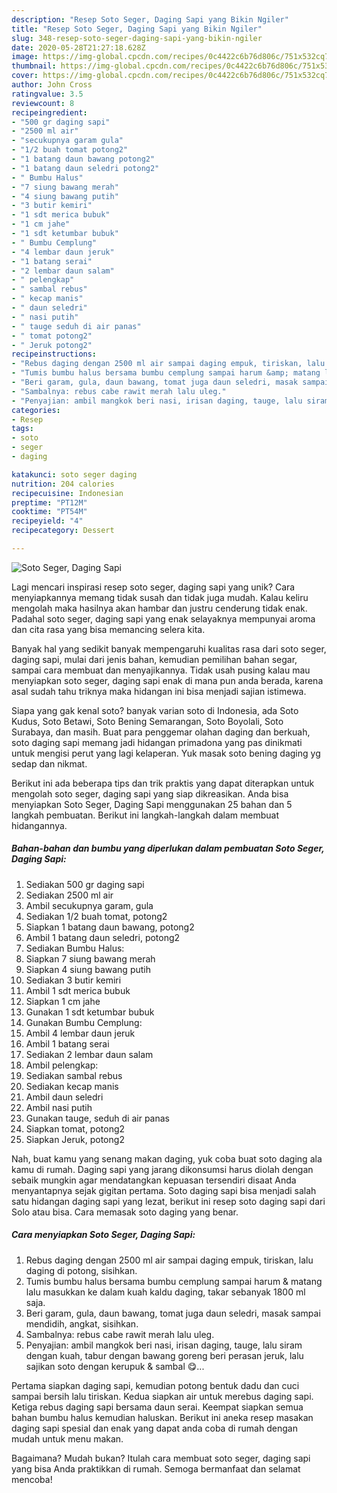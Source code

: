 ```yaml
---
description: "Resep Soto Seger, Daging Sapi yang Bikin Ngiler"
title: "Resep Soto Seger, Daging Sapi yang Bikin Ngiler"
slug: 348-resep-soto-seger-daging-sapi-yang-bikin-ngiler
date: 2020-05-28T21:27:18.628Z
image: https://img-global.cpcdn.com/recipes/0c4422c6b76d806c/751x532cq70/soto-seger-daging-sapi-foto-resep-utama.jpg
thumbnail: https://img-global.cpcdn.com/recipes/0c4422c6b76d806c/751x532cq70/soto-seger-daging-sapi-foto-resep-utama.jpg
cover: https://img-global.cpcdn.com/recipes/0c4422c6b76d806c/751x532cq70/soto-seger-daging-sapi-foto-resep-utama.jpg
author: John Cross
ratingvalue: 3.5
reviewcount: 8
recipeingredient:
- "500 gr daging sapi"
- "2500 ml air"
- "secukupnya garam gula"
- "1/2 buah tomat potong2"
- "1 batang daun bawang potong2"
- "1 batang daun seledri potong2"
- " Bumbu Halus"
- "7 siung bawang merah"
- "4 siung bawang putih"
- "3 butir kemiri"
- "1 sdt merica bubuk"
- "1 cm jahe"
- "1 sdt ketumbar bubuk"
- " Bumbu Cemplung"
- "4 lembar daun jeruk"
- "1 batang serai"
- "2 lembar daun salam"
- " pelengkap"
- " sambal rebus"
- " kecap manis"
- " daun seledri"
- " nasi putih"
- " tauge seduh di air panas"
- " tomat potong2"
- " Jeruk potong2"
recipeinstructions:
- "Rebus daging dengan 2500 ml air sampai daging empuk, tiriskan, lalu daging di potong, sisihkan."
- "Tumis bumbu halus bersama bumbu cemplung sampai harum &amp; matang lalu masukkan ke dalam kuah kaldu daging, takar sebanyak 1800 ml saja."
- "Beri garam, gula, daun bawang, tomat juga daun seledri, masak sampai mendidih, angkat, sisihkan."
- "Sambalnya: rebus cabe rawit merah lalu uleg."
- "Penyajian: ambil mangkok beri nasi, irisan daging, tauge, lalu siram dengan kuah, tabur dengan bawang goreng beri perasan jeruk, lalu sajikan soto dengan kerupuk &amp; sambal 😋..."
categories:
- Resep
tags:
- soto
- seger
- daging

katakunci: soto seger daging 
nutrition: 204 calories
recipecuisine: Indonesian
preptime: "PT12M"
cooktime: "PT54M"
recipeyield: "4"
recipecategory: Dessert

---
```



![Soto Seger, Daging Sapi](https://img-global.cpcdn.com/recipes/0c4422c6b76d806c/751x532cq70/soto-seger-daging-sapi-foto-resep-utama.jpg)

Lagi mencari inspirasi resep soto seger, daging sapi yang unik? Cara menyiapkannya memang tidak susah dan tidak juga mudah. Kalau keliru mengolah maka hasilnya akan hambar dan justru cenderung tidak enak. Padahal soto seger, daging sapi yang enak selayaknya mempunyai aroma dan cita rasa yang bisa memancing selera kita.

Banyak hal yang sedikit banyak mempengaruhi kualitas rasa dari soto seger, daging sapi, mulai dari jenis bahan, kemudian pemilihan bahan segar, sampai cara membuat dan menyajikannya. Tidak usah pusing kalau mau menyiapkan soto seger, daging sapi enak di mana pun anda berada, karena asal sudah tahu triknya maka hidangan ini bisa menjadi sajian istimewa.

Siapa yang gak kenal soto? banyak varian soto di Indonesia, ada Soto Kudus, Soto Betawi, Soto Bening Semarangan, Soto Boyolali, Soto Surabaya, dan masih. Buat para penggemar olahan daging dan berkuah, soto daging sapi memang jadi hidangan primadona yang pas dinikmati untuk mengisi perut yang lagi kelaperan. Yuk masak soto bening daging yg sedap dan nikmat.


Berikut ini ada beberapa tips dan trik praktis yang dapat diterapkan untuk mengolah soto seger, daging sapi yang siap dikreasikan. Anda bisa menyiapkan Soto Seger, Daging Sapi menggunakan 25 bahan dan 5 langkah pembuatan. Berikut ini langkah-langkah dalam membuat hidangannya.

<!--inarticleads1-->

##### Bahan-bahan dan bumbu yang diperlukan dalam pembuatan Soto Seger, Daging Sapi:

1. Sediakan 500 gr daging sapi
1. Sediakan 2500 ml air
1. Ambil secukupnya garam, gula
1. Sediakan 1/2 buah tomat, potong2
1. Siapkan 1 batang daun bawang, potong2
1. Ambil 1 batang daun seledri, potong2
1. Sediakan  Bumbu Halus:
1. Siapkan 7 siung bawang merah
1. Siapkan 4 siung bawang putih
1. Sediakan 3 butir kemiri
1. Ambil 1 sdt merica bubuk
1. Siapkan 1 cm jahe
1. Gunakan 1 sdt ketumbar bubuk
1. Gunakan  Bumbu Cemplung:
1. Ambil 4 lembar daun jeruk
1. Ambil 1 batang serai
1. Sediakan 2 lembar daun salam
1. Ambil  pelengkap:
1. Sediakan  sambal rebus
1. Sediakan  kecap manis
1. Ambil  daun seledri
1. Ambil  nasi putih
1. Gunakan  tauge, seduh di air panas
1. Siapkan  tomat, potong2
1. Siapkan  Jeruk, potong2


Nah, buat kamu yang senang makan daging, yuk coba buat soto daging ala kamu di rumah. Daging sapi yang jarang dikonsumsi harus diolah dengan sebaik mungkin agar mendatangkan kepuasan tersendiri disaat Anda menyantapnya sejak gigitan pertama. Soto daging sapi bisa menjadi salah satu hidangan daging sapi yang lezat, berikut ini resep soto daging sapi dari Solo atau bisa. Cara memasak soto daging yang benar. 

<!--inarticleads2-->

##### Cara menyiapkan Soto Seger, Daging Sapi:

1. Rebus daging dengan 2500 ml air sampai daging empuk, tiriskan, lalu daging di potong, sisihkan.
1. Tumis bumbu halus bersama bumbu cemplung sampai harum &amp; matang lalu masukkan ke dalam kuah kaldu daging, takar sebanyak 1800 ml saja.
1. Beri garam, gula, daun bawang, tomat juga daun seledri, masak sampai mendidih, angkat, sisihkan.
1. Sambalnya: rebus cabe rawit merah lalu uleg.
1. Penyajian: ambil mangkok beri nasi, irisan daging, tauge, lalu siram dengan kuah, tabur dengan bawang goreng beri perasan jeruk, lalu sajikan soto dengan kerupuk &amp; sambal 😋...


Pertama siapkan daging sapi, kemudian potong bentuk dadu dan cuci sampai bersih lalu tiriskan. Kedua siapkan air untuk merebus daging sapi. Ketiga rebus daging sapi bersama daun serai. Keempat siapkan semua bahan bumbu halus kemudian haluskan. Berikut ini aneka resep masakan daging sapi spesial dan enak yang dapat anda coba di rumah dengan mudah untuk menu makan. 

Bagaimana? Mudah bukan? Itulah cara membuat soto seger, daging sapi yang bisa Anda praktikkan di rumah. Semoga bermanfaat dan selamat mencoba!

